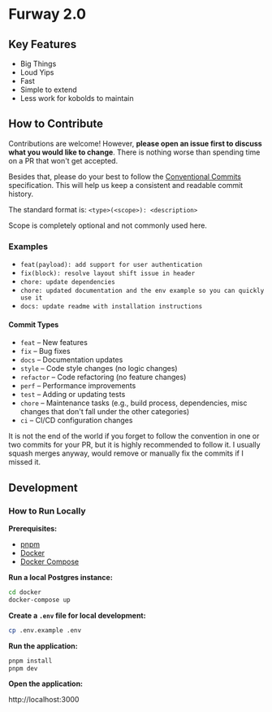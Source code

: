 # Furway 2.0

## Key Features

- Big Things
- Loud Yips
- Fast
- Simple to extend
- Less work for kobolds to maintain

## How to Contribute

Contributions are welcome! However, **please open an issue first to discuss what you would like to change**. There is nothing worse than spending time on a PR that won't get accepted.

Besides that, please do your best to follow the [Conventional Commits](https://www.conventionalcommits.org/en/v1.0.0/) specification. This will help us keep a consistent and readable commit history.

The standard format is: `<type>(<scope>): <description>`

Scope is completely optional and not commonly used here.

### Examples

- `feat(payload): add support for user authentication`
- `fix(block): resolve layout shift issue in header`
- `chore: update dependencies`
- `chore: updated documentation and the env example so you can quickly use it`
- `docs: update readme with installation instructions`

#### Commit Types

- `feat` – New features
- `fix` – Bug fixes
- `docs` – Documentation updates
- `style` – Code style changes (no logic changes)
- `refactor` – Code refactoring (no feature changes)
- `perf` – Performance improvements
- `test` – Adding or updating tests
- `chore` – Maintenance tasks (e.g., build process, dependencies, misc changes that don't fall under the other categories)
- `ci` – CI/CD configuration changes

It is not the end of the world if you forget to follow the convention in one or two commits for your PR, but it is highly recommended to follow it. I usually squash merges anyway, would remove or manually fix the commits if I missed it.

## Development

### How to Run Locally

**Prerequisites:**

- [pnpm](https://pnpm.io/installation)
- [Docker](https://docs.docker.com/get-docker/)
- [Docker Compose](https://docs.docker.com/compose/install/)

**Run a local Postgres instance:**

```bash
cd docker
docker-compose up
```

**Create a `.env` file for local development:**

```bash
cp .env.example .env
```

**Run the application:**

```bash
pnpm install
pnpm dev
```

**Open the application:**

http://localhost:3000

